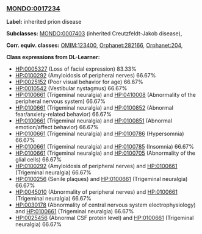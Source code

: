 
### [MONDO:0017234](http://purl.obolibrary.org/obo/MONDO_0017234)
**Label:** inherited prion disease

**Subclasses:** [MONDO:0007403](http://purl.obolibrary.org/obo/MONDO_0007403) (inherited Creutzfeldt-Jakob disease), 

**Corr. equiv. classes:** [OMIM:123400](http://purl.obolibrary.org/obo/OMIM_123400), [Orphanet:282166](http://www.orpha.net/ORDO/Orphanet_282166), [Orphanet:204](http://www.orpha.net/ORDO/Orphanet_204), 

**Class expressions from DL-Learner:**

- [HP:0005327](http://purl.obolibrary.org/obo/HP_0005327) (Loss of facial expression) 83.33%
- [HP:0100292](http://purl.obolibrary.org/obo/HP_0100292) (Amyloidosis of peripheral nerves) 66.67%
- [HP:0025152](http://purl.obolibrary.org/obo/HP_0025152) (Poor visual behavior for age) 66.67%
- [HP:0010542](http://purl.obolibrary.org/obo/HP_0010542) (Vestibular nystagmus) 66.67%
- [HP:0100661](http://purl.obolibrary.org/obo/HP_0100661) (Trigeminal neuralgia) and [HP:0410008](http://purl.obolibrary.org/obo/HP_0410008) (Abnormality of the peripheral nervous system) 66.67%
- [HP:0100661](http://purl.obolibrary.org/obo/HP_0100661) (Trigeminal neuralgia) and [HP:0100852](http://purl.obolibrary.org/obo/HP_0100852) (Abnormal fear/anxiety-related behavior) 66.67%
- [HP:0100661](http://purl.obolibrary.org/obo/HP_0100661) (Trigeminal neuralgia) and [HP:0100851](http://purl.obolibrary.org/obo/HP_0100851) (Abnormal emotion/affect behavior) 66.67%
- [HP:0100661](http://purl.obolibrary.org/obo/HP_0100661) (Trigeminal neuralgia) and [HP:0100786](http://purl.obolibrary.org/obo/HP_0100786) (Hypersomnia) 66.67%
- [HP:0100661](http://purl.obolibrary.org/obo/HP_0100661) (Trigeminal neuralgia) and [HP:0100785](http://purl.obolibrary.org/obo/HP_0100785) (Insomnia) 66.67%
- [HP:0100661](http://purl.obolibrary.org/obo/HP_0100661) (Trigeminal neuralgia) and [HP:0100705](http://purl.obolibrary.org/obo/HP_0100705) (Abnormality of the glial cells) 66.67%
- [HP:0100292](http://purl.obolibrary.org/obo/HP_0100292) (Amyloidosis of peripheral nerves) and [HP:0100661](http://purl.obolibrary.org/obo/HP_0100661) (Trigeminal neuralgia) 66.67%
- [HP:0100256](http://purl.obolibrary.org/obo/HP_0100256) (Senile plaques) and [HP:0100661](http://purl.obolibrary.org/obo/HP_0100661) (Trigeminal neuralgia) 66.67%
- [HP:0045010](http://purl.obolibrary.org/obo/HP_0045010) (Abnormality of peripheral nerves) and [HP:0100661](http://purl.obolibrary.org/obo/HP_0100661) (Trigeminal neuralgia) 66.67%
- [HP:0030178](http://purl.obolibrary.org/obo/HP_0030178) (Abnormality of central nervous system electrophysiology) and [HP:0100661](http://purl.obolibrary.org/obo/HP_0100661) (Trigeminal neuralgia) 66.67%
- [HP:0025456](http://purl.obolibrary.org/obo/HP_0025456) (Abnormal CSF protein level) and [HP:0100661](http://purl.obolibrary.org/obo/HP_0100661) (Trigeminal neuralgia) 66.67%


